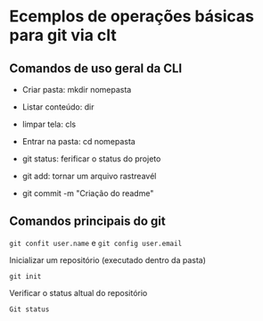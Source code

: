 # Ecemplos de operações básicas para git via clt

## Comandos de uso geral da CLI

- Criar pasta: mkdir nomepasta
- Listar conteúdo: dir
- limpar tela: cls
- Entrar na pasta: cd nomepasta


- git status: ferificar o status do projeto
- git add: tornar um arquivo rastreavél 
- git commit -m "Criação do readme"

## Comandos principais do git

`git confit user.name` e `git config user.email`

Inicializar um repositório (executado dentro da pasta)

`git init`

Verificar o status altual do repositório

``Git status``





